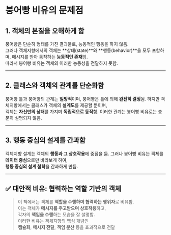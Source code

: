 # 붕어빵 비유의 문제점

## 1. 객체의 본질을 오해하게 함
붕어빵은 단순히 형태를 가진 결과물로, 능동적인 행동을 하지 않음.  
그러나 객체지향에서의 객체는 **상태(state)**와 **행동(behavior)**을 모두 포함하며, 메시지를 받아 동작하는 **능동적인 존재**임.  
따라서 붕어빵 비유는 객체의 이러한 능동성을 전달하지 못함.

---

## 2. 클래스와 객체의 관계를 단순화함
붕어빵 틀과 붕어빵의 관계는 **일방적**이며, 붕어빵은 틀에 의해 **완전히 결정**됨.
하지만 객체지향에서는 클래스가 객체의 **설계도**를 제공할 뿐이며,  
객체는 **자신만의 상태**를 가지며 **독립적으로 동작**함.
이러한 관계는 붕어빵 비유로는 충분히 설명되지 않음.

---

## 3. 행동 중심의 설계를 간과함
객체지향 설계는 객체의 **행동과 그 상호작용**에 중점을 둠.
그러나 붕어빵 비유는 객체를 **데이터 중심**으로만 바라보게 하여,  
**행동 중심의 설계 철학**을 간과하게 만듬.

---

## ✅ 대안적 비유: 협력하는 역할 기반의 객체
> 이 책에서는 객체를 **역할을 수행하며 협력하는 행위자**로 비유함.  
> 이는 객체가 **메시지를 주고받으며 상호작용**하고,  
> 각자의 **책임을 수행**하는 모습을 잘 설명함.  
> 이러한 비유는 객체지향의 핵심 개념인  
> **캡슐화**, **메시지 전달**, **책임 분산** 등을 효과적으로 전달

